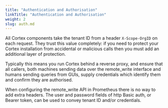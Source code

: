 ```yaml
---
title: "Authentication and Authorisation"
linkTitle: "Authentication and Authorisation"
weight: 2
slug: auth.md
---
```


All Cortex components take the tenant ID from a header `X-Scope-OrgID`
on each request. They trust this value completely: if you need to
protect your Cortex installation from accidental or malicious calls
then you must add an additional layer of protection.

Typically this means you run Cortex behind a reverse proxy, and ensure
that all callers, both machines sending data over the remote_write
interface and humans sending queries from GUIs, supply credentials
which identify them and confirm they are authorised.

When configuring the remote_write API in Prometheus there is no way to
add extra headers. The user and password fields of http Basic auth, or
Bearer token, can be used to convey tenant ID and/or credentials.
